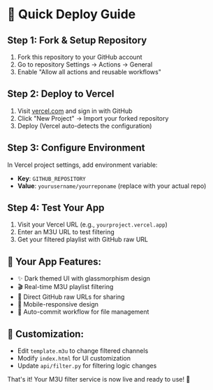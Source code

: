 # 🚀 Quick Deploy Guide

## Step 1: Fork & Setup Repository
1. Fork this repository to your GitHub account
2. Go to repository Settings → Actions → General
3. Enable "Allow all actions and reusable workflows"

## Step 2: Deploy to Vercel
1. Visit [vercel.com](https://vercel.com) and sign in with GitHub
2. Click "New Project" → Import your forked repository
3. Deploy (Vercel auto-detects the configuration)

## Step 3: Configure Environment
In Vercel project settings, add environment variable:
- **Key**: `GITHUB_REPOSITORY`
- **Value**: `yourusername/yourreponame` (replace with your actual repo)

## Step 4: Test Your App
1. Visit your Vercel URL (e.g., `yourproject.vercel.app`)
2. Enter an M3U URL to test filtering
3. Get your filtered playlist with GitHub raw URL

## 🎯 Your App Features:
- ✨ Dark themed UI with glassmorphism design
- 🎬 Real-time M3U playlist filtering
- 🔗 Direct GitHub raw URLs for sharing
- 📱 Mobile-responsive design
- 🤖 Auto-commit workflow for file management

## 🔧 Customization:
- Edit `template.m3u` to change filtered channels
- Modify `index.html` for UI customization
- Update `api/filter.py` for filtering logic changes

That's it! Your M3U filter service is now live and ready to use! 🎉